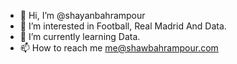 - 👋 Hi, I’m @shayanbahrampour
- 👀 I’m interested in Football, Real Madrid And Data.
- 🌱 I’m currently learning Data.
- 📫 How to reach me me@shawbahrampour.com

<!---
shayanbahrampour/shayanbahrampour is a ✨ special ✨ repository because its `README.md` (this file) appears on your GitHub profile.
You can click the Preview link to take a look at your changes.
--->
